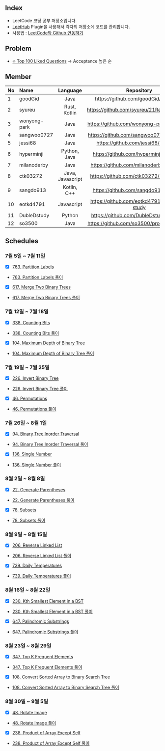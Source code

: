 ## Index
 + LeetCode 코딩 공부 저장소입니다.
 + [LeetHub](https://github.com/QasimWani/LeetHub) Plugin을 사용해서 각자의 저장소에 코드를 관리합니다.
 + 사용법 : [LeetCode와 Github 연동하기](https://blog.naver.com/adamdoha/222339579487)
 
 
## Problem
 + [🔥 Top 100 Liked Questions](https://leetcode.com/problemset/all/?listId=79h8rn6&__cf_chl_jschl_tk__=af0862024d3f06daacf23d2764ff2c88464ee6c8-1624898638-0-AQVKYOTUvBOZO0hjAlc62ida0gMUCRPAcbasgfCAfruAnoBBM8AkrJY6XwUdrI6IbkHtckMrxooATdBSmQviuS7Oc1aUoSlCVSrYjw5kIis2-sPPeEKZ8tzbhhiJ9EFO297C2s4tALhM5Buv8KThyR9aj4voKyvzAUutbgsWETCVo-6mtpxlMbIcYBVdXZf2MQRBYJ_MmUmN2uXAhtJfzRBKVOPf6_PgS-4dRTY_YtloxP80YcIf3vSdnf9UPqh3gwG6tM3EVNvQqOMAn5zrL4Pk9lhPKTkL3wdUG-eb06O2GYbWf7f3qDQs-aKBg9FjiqGdflJswFpuGyM1fmM0Ml_QMkOe-jsLGr-2widZw-k0tmU7u2FWpAvCXAINM-VGkyuHEfEeGd_RJPoXSsqwwbc_a2DTWx8rpNqGS0zCTIDqBZxPf2mNqaxKl8gMaOxnUw) -> Acceptance 높은 순


## Member
| No | Name | Language | Repository |
|:---|:---|:---:|:---:|
| 1 | goodGid | Java | https://github.com/goodGid/LeetCode |
| 2 | syureu | Rust, Kotlin | https://github.com/syureu/21ReetCodeStudy |
| 3 | wonyong-park| Java |https://github.com/wonyong-park/LeetCode  | 
| 4 | sangwoo0727 | Java | https://github.com/sangwoo0727/LeetCode |
| 5 | jessi68 | Java | https://github.com/jessi68/LeetCode |
| 6 | hyperminji | Python, Java | https://github.com/hyperminji/LeetCode |
| 7 | milanoderby | Java | https://github.com/milanoderby/LeetCode |
| 8 | ctk03272 | Java, Javascript | https://github.com/ctk03272/21LeetCode |
| 9 | sangdo913 | Kotlin, C++ | https://github.com/sangdo913/leetcode |
| 10 | eotkd4791 | Javascript | https://github.com/eotkd4791/LeetCode-study |
| 11 | DubleDstudy | Python | https://github.com/DubleDstudy/leetcode |
| 12 | so3500 | Java | https://github.com/so3500/problem-solving |

## Schedules

### 7월 5일 ~ 7월 11일
- [X] [763. Partition Labels](https://github.com/wonyong-park/LeetCode/blob/main/partition-labels/partition-labels.java)
- [763. Partition Labels 풀이](https://blog.naver.com/wanyong0919/222421453050)
- [X] [617. Merge Two Binary Trees](https://github.com/wonyong-park/LeetCode/tree/main/maximum-depth-of-binary-tree)
- [617. Merge Two Binary Trees 풀이](https://blog.naver.com/wanyong0919/222420337647)
 
### 7월 12일 ~ 7월 18일
- [X] [338. Counting Bits](https://github.com/wonyong-park/LeetCode/blob/main/counting-bits/counting-bits.java)
- [338. Counting Bits 풀이](https://blog.naver.com/wanyong0919/222429149064)
- [X] [104. Maximum Depth of Binary Tree](https://github.com/wonyong-park/LeetCode/blob/main/maximum-depth-of-binary-tree/maximum-depth-of-binary-tree.java)
- [104. Maximum Depth of Binary Tree 풀이](https://blog.naver.com/wanyong0919/222429183896)

### 7월 19일 ~ 7월 25일
- [X] [226. Invert Binary Tree](https://github.com/wonyong-park/LeetCode/blob/main/invert-binary-tree/invert-binary-tree.java)
- [226. Invert Binary Tree 풀이](https://blog.naver.com/wanyong0919/222437675528)
- [X] [46. Permutations](https://github.com/wonyong-park/LeetCode/blob/main/permutations/permutations.java)
- [46. Permutations 풀이](https://blog.naver.com/wanyong0919/222437796650)

### 7월 26일 ~ 8월 1일
- [X] [94. Binary Tree Inorder Traversal](https://github.com/wonyong-park/LeetCode/blob/main/binary-tree-inorder-traversal/binary-tree-inorder-traversal.java)
- [94. Binary Tree Inorder Traversal 풀이](https://blog.naver.com/wanyong0919/222446606427)
- [X] [136. Single Number](https://github.com/wonyong-park/LeetCode/blob/main/single-number/single-number.java)
- [136. Single Number 풀이](https://blog.naver.com/wanyong0919/222446629100)

### 8월 2일 ~ 8월 8일
- [X] [22. Generate Parentheses](https://github.com/wonyong-park/LeetCode/blob/main/generate-parentheses/generate-parentheses.java)
- [22. Generate Parentheses 풀이](https://blog.naver.com/wanyong0919/222456014310)
- [X] [78. Subsets](https://github.com/wonyong-park/LeetCode/blob/main/subsets/subsets.java)
- [78. Subsets 풀이](https://blog.naver.com/wanyong0919/222456029831)

### 8월 9일 ~ 8월 15일
- [X] [206. Reverse Linked List](https://github.com/wonyong-park/LeetCode/blob/main/reverse-linked-list/reverse-linked-list.java)
- [206. Reverse Linked List 풀이](https://blog.naver.com/wanyong0919/222462696113)
- [X] [739. Daily Temperatures](https://github.com/wonyong-park/LeetCode/tree/main/daily-temperatures)
- [739. Daily Temperatures 풀이](https://blog.naver.com/wanyong0919/222462716370)

### 8월 16일 ~ 8월 22일
- [X] [230. Kth Smallest Element in a BST](https://github.com/wonyong-park/LeetCode/blob/main/kth-smallest-element-in-a-bst/kth-smallest-element-in-a-bst.java)
- [230. Kth Smallest Element in a BST 풀이](https://blog.naver.com/wanyong0919/222472539545)
- [X] [647. Palindromic Substrings](https://github.com/wonyong-park/LeetCode/blob/main/palindromic-substrings/palindromic-substrings.java)
- [647. Palindromic Substrings 풀이](https://blog.naver.com/wanyong0919/222472554810)

### 8월 23일 ~ 8월 29일
- [X] [347. Top K Frequent Elements](https://github.com/wonyong-park/LeetCode/blob/main/top-k-frequent-elements/top-k-frequent-elements.java)
- [347. Top K Frequent Elements 풀이](https://blog.naver.com/wanyong0919/222481547265)
- [X] [108. Convert Sorted Array to Binary Search Tree](https://github.com/wonyong-park/LeetCode/blob/main/convert-sorted-array-to-binary-search-tree/convert-sorted-array-to-binary-search-tree.java)
- [108. Convert Sorted Array to Binary Search Tree 풀이](https://blog.naver.com/wanyong0919/222481567376)

### 8월 30일 ~ 9월 5일
- [X] [48. Rotate Image](https://github.com/wonyong-park/LeetCode/blob/main/rotate-image/rotate-image.java)
- [48. Rotate Image 풀이](https://blog.naver.com/wanyong0919/222489223258)
- [X] [238. Product of Array Except Self](https://github.com/wonyong-park/LeetCode/blob/main/product-of-array-except-self/product-of-array-except-self.java)
- [238. Product of Array Except Self 풀이](https://blog.naver.com/wanyong0919/222489235998)
